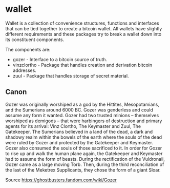 # wallet

Wallet is a collection of convenience structures, functions and interfaces that
can be tied together to create a bitcoin wallet. All wallets have slightly
different requirements and these packages try to break a wallet down into its
constituent components.

The components are:
* gozer - Interface to a bitcoin source of truth.
* vinzclortho - Package that handles creation and derivation bitcoin addresses.
* zuul - Package that handles storage of secret material. 

## Canon

Gozer was originally worshiped as a god by the Hittites, Mesopotamians, and the
Sumerians around 6000 BC. Gozer was genderless and could assume any form it
wanted. Gozer had two trusted minions – themselves worshiped as demigods – that
were harbingers of destruction and primary agents for its arrival: Vinz
Clortho, The Keymaster and Zuul, The Gatekeeper. The Sumerians believed in a
land of the dead, a dark and shadowy realm within the bowels of the earth where
the souls of the dead were ruled by Gozer and protected by the Gatekeeper and
Keymaster. Gozer also consumed the souls of those sacrificed to it. In order
for Gozer to rise up and walk the human plane again, the Gatekeeper and
Keymaster had to assume the form of beasts. During the rectification of
the Vuldronaii, Gozer came as a large moving Torb. Then, during the third
reconciliation of the last of the Meketrex Supplicants, they chose the form of
a giant Sloar.

Source https://ghostbusters.fandom.com/wiki/Gozer
